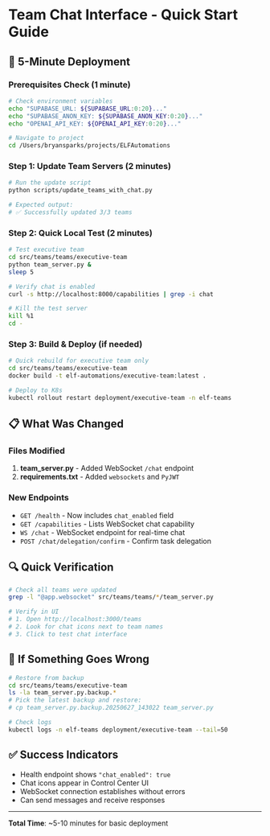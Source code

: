 # Team Chat Interface - Quick Start Guide

## 🚀 5-Minute Deployment

### Prerequisites Check (1 minute)
```bash
# Check environment variables
echo "SUPABASE_URL: ${SUPABASE_URL:0:20}..."
echo "SUPABASE_ANON_KEY: ${SUPABASE_ANON_KEY:0:20}..."
echo "OPENAI_API_KEY: ${OPENAI_API_KEY:0:20}..."

# Navigate to project
cd /Users/bryansparks/projects/ELFAutomations
```

### Step 1: Update Team Servers (2 minutes)
```bash
# Run the update script
python scripts/update_teams_with_chat.py

# Expected output:
# ✅ Successfully updated 3/3 teams
```

### Step 2: Quick Local Test (2 minutes)
```bash
# Test executive team
cd src/teams/teams/executive-team
python team_server.py &
sleep 5

# Verify chat is enabled
curl -s http://localhost:8000/capabilities | grep -i chat

# Kill the test server
kill %1
cd -
```

### Step 3: Build & Deploy (if needed)
```bash
# Quick rebuild for executive team only
cd src/teams/teams/executive-team
docker build -t elf-automations/executive-team:latest .

# Deploy to K8s
kubectl rollout restart deployment/executive-team -n elf-teams
```

## 📋 What Was Changed

### Files Modified
1. **team_server.py** - Added WebSocket `/chat` endpoint
2. **requirements.txt** - Added `websockets` and `PyJWT`

### New Endpoints
- `GET /health` - Now includes `chat_enabled` field
- `GET /capabilities` - Lists WebSocket chat capability
- `WS /chat` - WebSocket endpoint for real-time chat
- `POST /chat/delegation/confirm` - Confirm task delegation

## 🔍 Quick Verification

```bash
# Check all teams were updated
grep -l "@app.websocket" src/teams/teams/*/team_server.py

# Verify in UI
# 1. Open http://localhost:3000/teams
# 2. Look for chat icons next to team names
# 3. Click to test chat interface
```

## 🚨 If Something Goes Wrong

```bash
# Restore from backup
cd src/teams/teams/executive-team
ls -la team_server.py.backup.*
# Pick the latest backup and restore:
# cp team_server.py.backup.20250627_143022 team_server.py

# Check logs
kubectl logs -n elf-teams deployment/executive-team --tail=50
```

## ✅ Success Indicators

- Health endpoint shows `"chat_enabled": true`
- Chat icons appear in Control Center UI
- WebSocket connection establishes without errors
- Can send messages and receive responses

---

**Total Time**: ~5-10 minutes for basic deployment
